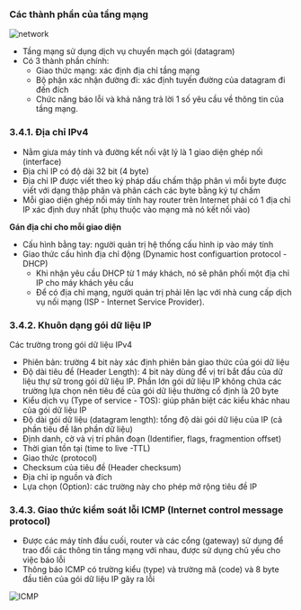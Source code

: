 ### Các thành phần của tầng mạng 

![network](https://f51-zpg.zdn.vn/9218374338729320030/a34873f7310ffa51a31e.jpg)

- Tầng mạng sử dụng dịch vụ chuyển mạch gói (datagram)
- Có 3 thành phần chính: 
  - Giao thức mạng: xác định địa chỉ tầng mạng
  - Bộ phận xác nhận đường đi: xác định tuyến đường của datagram đi đến đích
  - Chức năng báo lỗi và khả năng trả lời 1 số yêu cầu về thông tin của tầng mạng.

### 3.4.1. Địa chỉ IPv4
- Nằm giưa máy tính và đường kết nối vật lý là 1 giao diện ghép nối (interface)
- Địa chỉ IP có độ dài 32 bit (4 byte)
- Địa chỉ IP được viết theo ký pháp dấu chấm thập phân vì mỗi byte được viết với dạng thập phân và phân cách các byte bằng ký tự chấm
- Mỗi giao diện ghép nối máy tính hay router trên Internet phải có 1 địa chỉ IP xác định duy nhất (phụ thuộc vào mạng mà nó kết nối vào)

**Gán địa chỉ cho mỗi giao diện**
- Cấu hình bằng tay: người quản trị hệ thống cấu hình ip vào máy tính
- Giao thức cấu hình địa chỉ động (Dynamic host configuartion protocol - DHCP)
  - Khi nhận yêu cầu DHCP từ 1 máy khách, nó sẽ phân phối một địa chỉ IP cho máy khách yêu cầu
  - Để có địa chỉ mạng, người quản trị phải lên lạc với nhà cung cấp dịch vụ nối mạng (ISP - Internet Service Provider).

### 3.4.2. Khuôn dạng gói dữ liệu IP
Các trường trong gói dữ liệu IPv4
- Phiên bản: trường 4 bit này xác định phiên bản giao thức của gói dữ liệu
- Độ dài tiêu đề (Header Length): 4 bit này dùng để vị trí bắt đầu của dữ liệu thự sữ trong gói dữ liệu IP. Phần lớn gói dữ liệu IP không chứa các trường lựa chọn nên tiêu đề của gói dữ liệu thường cố định là 20 byte
- Kiểu dịch vụ (Type of service - TOS): giúp phân biệt các kiểu khác nhau của gói dữ liệu IP
- Độ dài gói dữ liệu (datagram length): tổng độ dài gói dữ liệu của IP (cả phần tiêu đề lân phần dữ liệu)
- Định danh, cờ và vị trí phân đoạn (Identifier, flags, fragmention offset)
- Thời gian tồn tại (time to live -TTL)
- Giao thức (protocol)
- Checksum của tiêu đề (Header checksum)
- Địa chỉ ip nguồn và đích
- Lựa chọn (Option): các trường này cho phép mở rộng tiêu đề IP

### 3.4.3. Giao thức kiểm soát lỗi ICMP (Internet control message protocol)
- Được các máy tính đầu cuối, router và các cổng (gateway) sử dụng để trao đổi các thông tin tầng mạng với nhau, được sử dụng chủ yếu cho việc báo lỗi
- Thông báo ICMP có trường kiểu (type) và trường mã (code) và 8 byte đầu tiên của gói dữ liệu IP gây ra lỗi 

![ICMP](https://f42-zpg.zdn.vn/2638631797011492556/83e8f268c1930acd5382.jpg)

